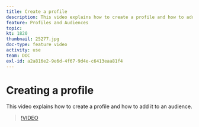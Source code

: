 ```yaml
---
title: Create a profile
description: This video explains how to create a profile and how to add it to an audience in Adobe Campaign Standard (ACS)
feature: Profiles and Audiences
topic: 
kt: 1820
thumbnail: 25277.jpg
doc-type: feature video
activity: use
team: DOC
exl-id: a2a816e2-9e6d-4f67-9d4e-c6413eaa81f4
---
```

# Creating a profile 

This video explains how to create a profile and how to add it to an audience.

>[!VIDEO](https://video.tv.adobe.com/v/25277/?quality=12)
